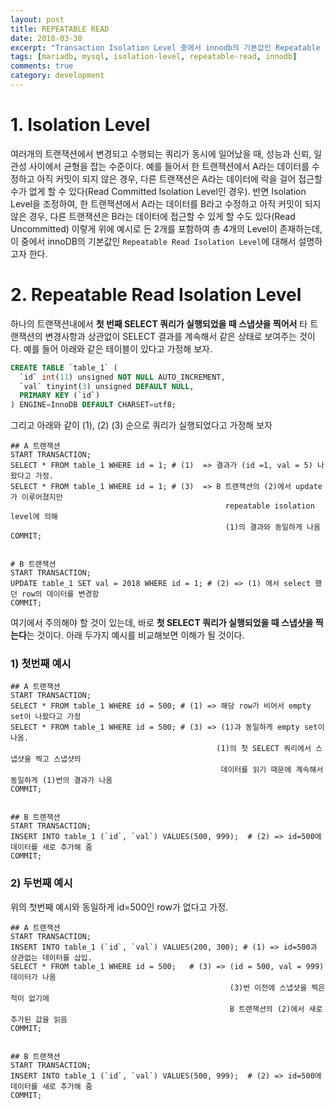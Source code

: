 ```yaml
---
layout: post
title: REPEATABLE READ
date: 2018-03-30
excerpt: "Transaction Isolation Level 중에서 innodb의 기본값인 Repeatable read에 대해 알아보자"
tags: [mariadb, mysql, isolation-level, repeatable-read, innodb]
comments: true
category: development
---
```


# 1. Isolation Level
여러개의 트랜잭션에서 변경되고 수행되는 쿼리가 동시에 일어났을 때, 성능과 신뢰, 일관성 사이에서 균형을 잡는 수준이다.
예를 들어서 한 트랜잭션에서 A라는 데이터를 수정하고 아직 커밋이 되지 않은 경우, 다른 트랜잭션은 A라는 데이터에 락을 걸어 접근할 수가 없게 할 수 있다(Read Committed Isolation Level인 경우).
반면 Isolation Level을 조정하여, 한 트랜잭션에서 A라는 데이터를 B라고 수정하고 아직 커밋이 되지 않은 경우, 다른 트랜잭션은 B라는 데이터에 접근할 수 있게 할 수도 있다(Read Uncommitted)
이렇게 위에 예시로 든 2개를 포함하여 총 4개의 Level이 존재하는데, 이 중에서 innoDB의 기본값인 `Repeatable Read Isolation Level`에 대해서 설명하고자 한다.

# 2. Repeatable Read Isolation Level
하나의 트랜잭션내에서 **첫 번째 SELECT 쿼리가 실행되었을 때 스냅샷을 찍어서** 타 트랜잭션의 변경사항과 상관없이 SELECT 결과를 계속해서 같은 상태로 보여주는 것이다.
예를 들어 아래와 같은 테이블이 있다고 가정해 보자.

```sql
CREATE TABLE `table_1` (
  `id` int(11) unsigned NOT NULL AUTO_INCREMENT,
  `val` tinyint(3) unsigned DEFAULT NULL,
  PRIMARY KEY (`id`)
) ENGINE=InnoDB DEFAULT CHARSET=utf8;
```

그리고 아래와 같이 (1), (2) (3) 순으로 쿼리가 실행되었다고 가정해 보자
```
## A 트랜잭션
START TRANSACTION;
SELECT * FROM table_1 WHERE id = 1; # (1)  => 결과가 (id =1, val = 5) 나왔다고 가정.
SELECT * FROM table_1 WHERE id = 1; # (3)  => B 트랜잭션의 (2)에서 update가 이루어졌지만
                                                repeatable isolation level에 의해 
                                                (1)의 결과와 동일하게 나옴
COMMIT;


# B 트랜잭션
START TRANSACTION;
UPDATE table_1 SET val = 2018 WHERE id = 1; # (2) => (1) 에서 select 했던 row의 데이터를 변경함
COMMIT;
```

여기에서 주의해야 할 것이 있는데, 바로 **첫 SELECT 쿼리가 실행되었을 때 스냅샷을 찍는다**는 것이다. 아래 두가지 예시를 비교해보면 이해가 될 것이다.

### 1) 첫번째 예시

```
## A 트랜잭션
START TRANSACTION;
SELECT * FROM table_1 WHERE id = 500; # (1) => 해당 row가 비어서 empty set이 나왔다고 가정
SELECT * FROM table_1 WHERE id = 500; # (3) => (1)과 동일하게 empty set이 나옴.
                                              (1)의 첫 SELECT 쿼리에서 스냅샷을 찍고 스냅샷의
                                               데이터를 읽기 때문에 계속해서 동일하게 (1)번의 결과가 나옴
COMMIT;


## B 트랜잭션
START TRANSACTION;
INSERT INTO table_1 (`id`, `val`) VALUES(500, 999);  # (2) => id=500에 데이터를 새로 추가해 줌
COMMIT;
```

### 2) 두번째 예시
위의 첫번째 예시와 동일하게 id=500인 row가 없다고 가정.
```
## A 트랜잭션
START TRANSACTION;
INSERT INTO table_1 (`id`, `val`) VALUES(200, 300); # (1) => id=500과 상관없는 데이터를 삽입.
SELECT * FROM table_1 WHERE id = 500;   # (3) => (id = 500, val = 999) 데이터가 나옴
                                                 (3)번 이전에 스냅샷을 찍은적이 없기에
                                                 B 트랜잭션의 (2)에서 새로 추가된 값을 읽음
COMMIT;


## B 트랜잭션
START TRANSACTION;
INSERT INTO table_1 (`id`, `val`) VALUES(500, 999);  # (2) => id=500에 데이터를 새로 추가해 줌
COMMIT;
```